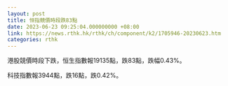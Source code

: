 ```yaml
---
layout: post
title: 恒指競價時段跌83點
date: 2023-06-23 09:25:04.000000000 +08:00
link: https://news.rthk.hk/rthk/ch/component/k2/1705946-20230623.htm
categories: rthk
---
```


港股競價時段下跌，恒生指數報19135點，跌83點，跌幅0.43%。

科技指數報3944點，跌16點，跌0.42%。
